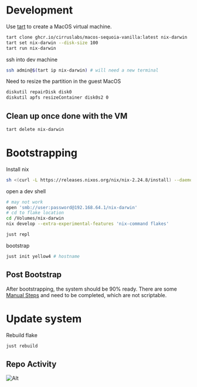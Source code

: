 # Development

Use [tart](https://tart.run) to create a MacOS virtual machine.

```sh
tart clone ghcr.io/cirruslabs/macos-sequoia-vanilla:latest nix-darwin
tart set nix-darwin --disk-size 100
tart run nix-darwin
```

ssh into dev machine

```sh
ssh admin@$(tart ip nix-darwin) # will need a new terminal
```

Need to resize the partition in the guest MacOS

```sh
diskutil repairDisk disk0
diskutil apfs resizeContainer disk0s2 0
```

## Clean up once done with the VM

```sh
tart delete nix-darwin
```

# Bootstrapping

Install nix

```sh
sh <(curl -L https://releases.nixos.org/nix/nix-2.24.8/install) --daemon
```

open a dev shell

```sh
# may not work
open 'smb://user:password@192.168.64.1/nix-darwin'
# cd to flake location
cd /Volumes/nix-darwin
nix develop --extra-experimental-features 'nix-command flakes'
```

```sh
just repl
```

bootstrap

```sh
just init yellow4 # hostname
```

## Post Bootstrap

After bootstrapping, the system should be 90% ready. There are some [Manual Steps](./manual-steps.md) and need to be completed, which are not scriptable.

# Update system

Rebuild flake

```sh
just rebuild
```

## Repo Activity

![Alt](https://repobeats.axiom.co/api/embed/707fc6a11fa82b219d06f99faca0fbb72edb93bd.svg "Repobeats analytics image")
